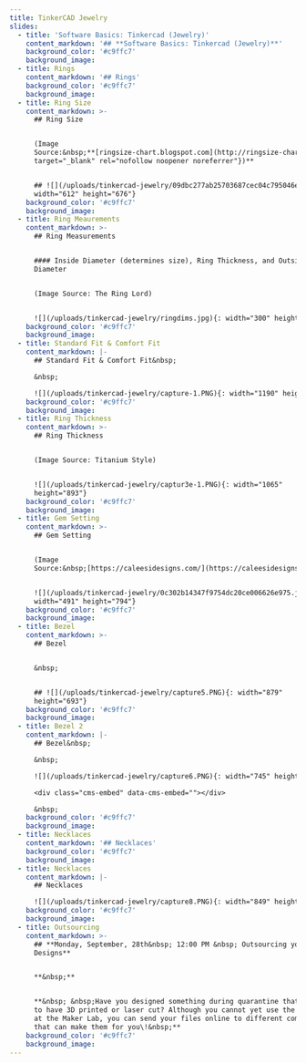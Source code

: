 ```yaml
---
title: TinkerCAD Jewelry
slides:
  - title: 'Software Basics: Tinkercad (Jewelry)'
    content_markdown: '## **Software Basics: Tinkercad (Jewelry)**'
    background_color: '#c9ffc7'
    background_image:
  - title: Rings
    content_markdown: '## Rings'
    background_color: '#c9ffc7'
    background_image:
  - title: Ring Size
    content_markdown: >-
      ## Ring Size


      (Image
      Source:&nbsp;**[ringsize-chart.blogspot.com](http://ringsize-chart.blogspot.com/p/ring-size-conversion-chart.html){:
      target="_blank" rel="nofollow noopener noreferrer"})**


      ## ![](/uploads/tinkercad-jewelry/09dbc277ab25703687cec04c795046e4.jpg){:
      width="612" height="676"}
    background_color: '#c9ffc7'
    background_image:
  - title: Ring Meaurements
    content_markdown: >-
      ## Ring Measurements


      #### Inside Diameter (determines size), Ring Thickness, and Outside
      Diameter


      (Image Source: The Ring Lord)


      ![](/uploads/tinkercad-jewelry/ringdims.jpg){: width="300" height="300"}
    background_color: '#c9ffc7'
    background_image:
  - title: Standard Fit & Comfort Fit
    content_markdown: |-
      ## Standard Fit & Comfort Fit&nbsp;

      &nbsp;

      ![](/uploads/tinkercad-jewelry/capture-1.PNG){: width="1190" height="546"}
    background_color: '#c9ffc7'
    background_image:
  - title: Ring Thickness
    content_markdown: >-
      ## Ring Thickness


      (Image Source: Titanium Style)


      ![](/uploads/tinkercad-jewelry/captur3e-1.PNG){: width="1065"
      height="893"}
    background_color: '#c9ffc7'
    background_image:
  - title: Gem Setting
    content_markdown: >-
      ## Gem Setting


      (Image
      Source:&nbsp;[https://caleesidesigns.com/](https://caleesidesigns.com/))


      ![](/uploads/tinkercad-jewelry/0c302b14347f9754dc20ce006626e975.jpg){:
      width="491" height="794"}
    background_color: '#c9ffc7'
    background_image:
  - title: Bezel
    content_markdown: >-
      ## Bezel


      &nbsp;


      ## ![](/uploads/tinkercad-jewelry/capture5.PNG){: width="879"
      height="693"}
    background_color: '#c9ffc7'
    background_image:
  - title: Bezel 2
    content_markdown: |-
      ## Bezel&nbsp;

      &nbsp;

      ![](/uploads/tinkercad-jewelry/capture6.PNG){: width="745" height="576"}

      <div class="cms-embed" data-cms-embed=""></div>

      &nbsp;
    background_color: '#c9ffc7'
    background_image:
  - title: Necklaces
    content_markdown: '## Necklaces'
    background_color: '#c9ffc7'
    background_image:
  - title: Necklaces
    content_markdown: |-
      ## Necklaces

      ![](/uploads/tinkercad-jewelry/capture8.PNG){: width="849" height="415"}
    background_color: '#c9ffc7'
    background_image:
  - title: Outsourcing
    content_markdown: >-
      ## **Monday, September, 28th&nbsp; 12:00 PM &nbsp; Outsourcing your
      Designs**


      **&nbsp;**


      **&nbsp; &nbsp;Have you designed something during quarantine that you want
      to have 3D printed or laser cut? Although you cannot yet use the machines
      at the Maker Lab, you can send your files online to different companies
      that can make them for you\!&nbsp;**
    background_color: '#c9ffc7'
    background_image:
---
```

